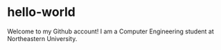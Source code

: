 # hello-world
Welcome to my Github account!
I am a Computer Engineering student at Northeastern University.
